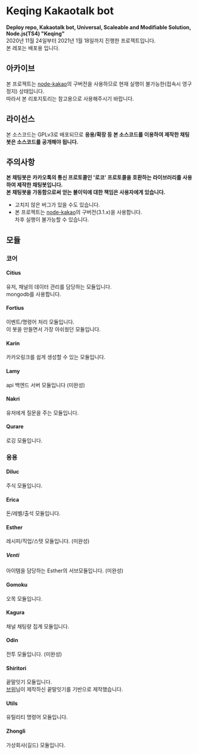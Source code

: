 # Keqing Kakaotalk bot
**Deploy repo, Kakaotalk bot, Universal, Scaleable and Modifiable Solution, Node.js(TS4) "Keqing"**<br>
2020년 11월 24일부터 2021년 1월 18일까지 진행한 프로젝트입니다.<br>
본 레포는 배포용 입니다.
## 아카이브
본 프로젝트는 [node-kakao](https://github.com/storycraft/node-kakao)의 구버전을 사용하므로 현재 실행이 불가능한(접속시 영구정지) 상태입니다.<br>
따라서 본 리포지토리는 참고용으로 사용해주시기 바랍니다.
## 라이선스
본 소스코드는 GPLv3로 배포되므로 **응용/확장 등 본 소스코드를 이용하여 제작한 채팅봇은 소스코드를 공개해야 됩니다.**
## 주의사항
**본 채팅봇은 카카오톡의 통신 프로토콜인 '로코' 프로토콜을 호환하는 라이브러리를 사용하여 제작한 채팅봇입니다.**<br>
**본 채팅봇을 가동함으로써 얻는 불이익에 대한 책임은 사용자에게 있습니다.**<br>
 - 고치지 않은 버그가 있을 수도 있습니다.
 - 본 프로젝트는 [node-kakao](https://github.com/storycraft/node-kakao)의 구버전(3.1.x)을 사용합니다.<br>차후 실행이 불가능할 수 있습니다.
## 모듈
### 코어
#### Citius
유저, 채널의 데이터 관리를 담당하는 모듈입니다.<br>
mongodb를 사용합니다.
#### Fortius
이벤트/명령어 처리 모듈입니다.<br>
이 봇을 만들면서 가장 아쉬웠던 모듈입니다.
#### Karin
카카오링크를 쉽게 생성할 수 있는 모듈입니다.
#### Lamy
api 백엔드 서버 모듈입니다 (미완성)
#### Nakri
유저에게 질문을 주는 모듈입니다.
#### Qurare
로깅 모듈입니다.
### 응용
#### Diluc
주식 모듈입니다.
#### Erica
돈/레벨/출석 모듈입니다.
#### Esther
레시피/직업/스텟 모듈입니다. (미완성)
##### Venti
아이템을 담당하는 Esther의 서브모듈입니다. (미완성)
#### Gomoku
오목 모듈입니다.
#### Kagura
채널 채팅량 집계 모듈입니다.
#### Odin
전투 모듈입니다. (미완성)
#### Shiritori
끝말잇기 모듈입니다.<br>
[브위](https://blog.naver.com/ttyy3388)님이 제작하신 끝말잇기를 기반으로 제작했습니다.
#### Utils
유틸리티 명령어 모듈입니다.
#### Zhongli
가상회사(길드) 모듈입니다.
